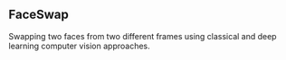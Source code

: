 ## FaceSwap

Swapping two faces from two different frames using classical and deep learning computer vision approaches.